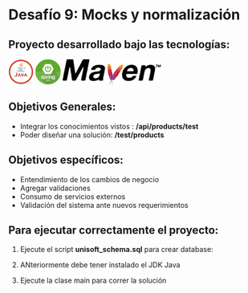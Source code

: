 # Desafío 9: Mocks y normalización

## Proyecto desarrollado bajo las tecnologías:
<img src="https://github.com/Racknar0/logos/blob/master/coleccion-logos/java.png?raw=true" height="50">
<img src="https://github.com/Racknar0/logos/blob/master/coleccion-logos/springboot.png?raw=true" height="50">
<img src="https://github.com/Racknar0/logos/blob/master/coleccion-logos/maven.png?raw=true" height="50">


## Objetivos Generales:

- Integrar los conocimientos vistos : **/api/products/test**
- Poder diseñar una solución: **/test/products**

## Objetivos específicos:

- Entendimiento de los cambios de negocio
- Agregar validaciones
- Consumo de servicios externos
- Validación del sistema ante nuevos requerimientos

## Para ejecutar correctamente el proyecto:

1. Ejecute el script **unisoft_schema.sql** para crear database:


2. ANteriormente debe tener instalado el JDK Java


3. Ejecute la clase main para correr la solución